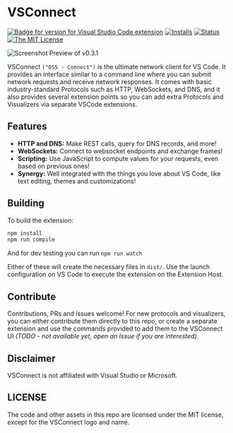 # VSConnect

[![Badge for version for Visual Studio Code extension](https://img.shields.io/visual-studio-marketplace/d/jcoc611.vsconnect?style=flat-square)](https://marketplace.visualstudio.com/items?itemName=jcoc611.vsconnect) [![Installs](https://img.shields.io/visual-studio-marketplace/i/jcoc611.vsconnect?style=flat-square)](https://marketplace.visualstudio.com/items?itemName=jcoc611.vsconnect) [![Status](https://img.shields.io/badge/status-beta-blue?color=blue&style=flat-square)](https://marketplace.visualstudio.com/items?itemName=jcoc611.vsconnect) [![The MIT License](https://img.shields.io/badge/license-MIT-orange.svg?color=blue&style=flat-square)](http://opensource.org/licenses/MIT)

![Screenshot Preview of v0.3.1](docs/assets/screenshot-client-v0.2.8.gif)

VSConnect `("OSS - Connect")` is the ultimate network client for VS Code. It provides an interface
similar to a command line where you can submit network requests and receive network responses. It
comes with basic industry-standard Protocols such as HTTP, WebSockets, and DNS, and it also provides 
several extension points so you can add extra Protocols and Visualizers via separate VSCode extensions.

## Features
 - **HTTP and DNS:** Make REST calls, query for DNS records, and more!
 - **WebSockets:** Connect to websocket endpoints and exchange frames!
 - **Scripting:** Use JavaScript to compute values for your requests, even based on previous ones!
 - **Synergy:** Well integrated with the things you love about VS Code, like text editing, themes and customizations!

## Building
To build the extension:
```bash
npm install
npm run compile
```

And for dev testing you can run `npm run watch`

Either of these will create the necessary files in `dist/`. Use the launch configuration on VS Code
to execute the extension on the Extension Host.

## Contribute
Contributions, PRs and issues welcome! For new protocols and visualizers, you can either contribute
them directly to this repo, or create a separate extension and use the commands provided to add them
to the VSConnect UI *(TODO - not available yet, open an Issue if you are interested)*.

## Disclaimer
VSConnect is not affiliated with Visual Studio or Microsoft.

## LICENSE
The code and other assets in this repo are licensed under the MIT license, except for the VSConnect
logo and name.
